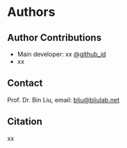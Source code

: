 # Authors

## **Author Contributions** 

- Main developer: xx [@github_id](https://github.com/xx)
- xx





## Contact

Prof. Dr. Bin Liu, email: bliu@bliulab.net





## **Citation** 

xx

